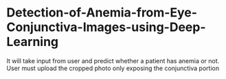 # Detection-of-Anemia-from-Eye-Conjunctiva-Images-using-Deep-Learning
It will take input from user and predict whether a patient has anemia or not. User must upload the cropped photo only exposing the conjunctiva portion
